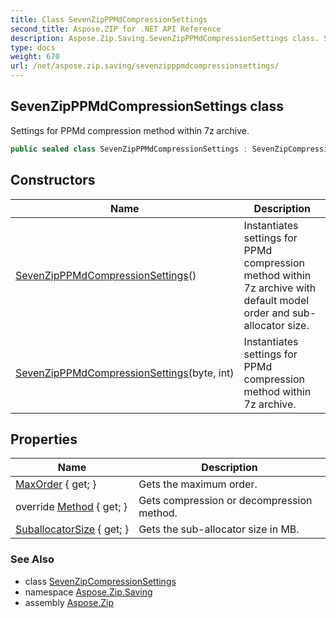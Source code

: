 ```yaml
---
title: Class SevenZipPPMdCompressionSettings
second_title: Aspose.ZIP for .NET API Reference
description: Aspose.Zip.Saving.SevenZipPPMdCompressionSettings class. Settings for PPMd compression method within 7z archive
type: docs
weight: 670
url: /net/aspose.zip.saving/sevenzipppmdcompressionsettings/
---
```

## SevenZipPPMdCompressionSettings class

Settings for PPMd compression method within 7z archive.

```csharp
public sealed class SevenZipPPMdCompressionSettings : SevenZipCompressionSettings
```

## Constructors

| Name | Description |
| --- | --- |
| [SevenZipPPMdCompressionSettings](sevenzipppmdcompressionsettings/#constructor)() | Instantiates settings for PPMd compression method within 7z archive with default model order and sub-allocator size. |
| [SevenZipPPMdCompressionSettings](sevenzipppmdcompressionsettings/#constructor_1)(byte, int) | Instantiates settings for PPMd compression method within 7z archive. |

## Properties

| Name | Description |
| --- | --- |
| [MaxOrder](../../aspose.zip.saving/sevenzipppmdcompressionsettings/maxorder/) { get; } | Gets the maximum order. |
| override [Method](../../aspose.zip.saving/sevenzipppmdcompressionsettings/method/) { get; } | Gets compression or decompression method. |
| [SuballocatorSize](../../aspose.zip.saving/sevenzipppmdcompressionsettings/suballocatorsize/) { get; } | Gets the sub-allocator size in MB. |

### See Also

* class [SevenZipCompressionSettings](../sevenzipcompressionsettings/)
* namespace [Aspose.Zip.Saving](../../aspose.zip.saving/)
* assembly [Aspose.Zip](../../)


